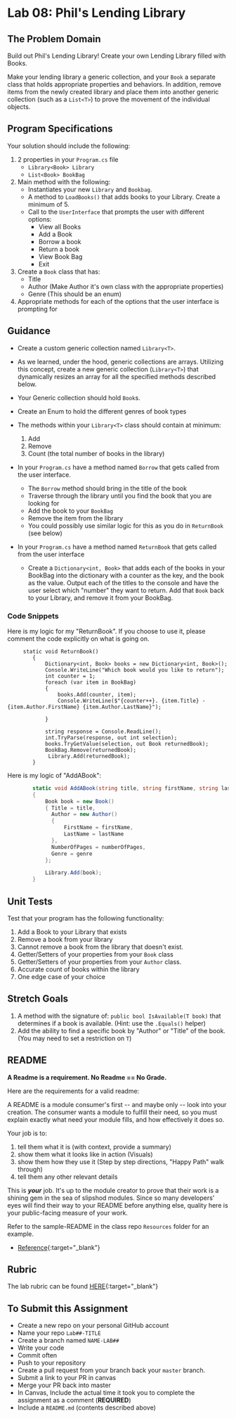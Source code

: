 # Lab 08: Phil's Lending Library

## The Problem Domain
Build out Phil's Lending Library! Create your own Lending Library filled with Books.

Make your lending library a generic collection, and your `Book` a separate class that holds appropriate properties and behaviors. In addition, remove items from the newly created library and place them into another generic collection (such as a `List<T>`) to prove the movement of the individual objects.

## Program Specifications

Your solution should include the following:

1. 2 properties in your `Program.cs` file
   - `Library<Book> Library`
   - `List<Book> BookBag`
1. Main method with the following:
   - Instantiates your new `Library` and `Bookbag`.
   - A method to `LoadBooks()` that adds books to your Library. Create a minimum of 5.
   - Call to the `UserInterface` that prompts the user with different options:
     - View all Books
     - Add a Book
     - Borrow a book
     - Return a book
     - View Book Bag
     - Exit
1. Create a `Book` class that has:
    - Title
	- Author (Make Author it's own class with the appropriate properties)
	- Genre (This should be an enum)
1. Appropriate methods for each of the options that the user interface is prompting for


## Guidance
- Create a custom generic collection named `Library<T>`.
- As we learned, under the hood, generic collections are arrays. Utilizing this concept, create a new generic collection (`Library<T>`) that dynamically resizes an array for all the specified methods described below.
- Your Generic collection should hold `Book`s.
- Create an Enum to hold the different genres of book types
- The methods within your `Library<T>` class should contain at minimum:
	1. Add
	1. Remove
	1. Count (the total number of books in the library)

- In your `Program.cs` have a method named `Borrow` that gets called from the user interface.
  - The `Borrow` method should bring in the title of the book
  - Traverse through the library until you find the book that you are looking for
  - Add the book to your `BookBag`
  - Remove the item from the library
  - You could possibly use similar logic for this as you do in `ReturnBook` (see below)
- In your `Program.cs` have a method named `ReturnBook` that gets called from the user interface
  - Create a `Dictionary<int, Book>` that adds each of the books in your BookBag into the dictionary with a counter as the key, and the book as the value. Output each of the titles to the console and have the user select which "number" they want to return. Add that `Book` back to your Library, and remove it from your BookBag.

### Code Snippets

Here is my logic for my "ReturnBook". If you choose to use it, please comment the code explicitly on what is going on.

```chsar''
     static void ReturnBook()
        {
            Dictionary<int, Book> books = new Dictionary<int, Book>();
            Console.WriteLine("Which book would you like to return");
            int counter = 1;
            foreach (var item in BookBag)
            {
                books.Add(counter, item);
                Console.WriteLine($"{counter++}. {item.Title} - {item.Author.FirstName} {item.Author.LastName}");

            }

            string response = Console.ReadLine();
            int.TryParse(response, out int selection);
            books.TryGetValue(selection, out Book returnedBook);
            BookBag.Remove(returnedBook);
             Library.Add(returnedBook);
        }

```

Here is my logic of "AddABook":
```csharp
        static void AddABook(string title, string firstName, string lastName, int numberOfPages, Genre genre)
        {
            Book book = new Book()
            { Title = title,
              Author = new Author()
              {
                  FirstName = firstName,
                  LastName = lastName
              },
              NumberOfPages = numberOfPages,
              Genre = genre
            };

            Library.Add(book);
        }
```

## Unit Tests
Test that your program has the following functionality:
1. Add a Book to your Library that exists
1. Remove a book from your library
1. Cannot remove a book from the library that doesn't exist.
1. Getter/Setters of your properties from your `Book` class
1. Getter/Setters of your properties from your `Author` class.
1. Accurate count of books within the library
1. One edge case of your choice

## Stretch Goals

1. A method with the signature of: `public bool IsAvailable(T book)` that determines if a book is available. (Hint: use the `.Equals()` helper)
1. Add the ability to find a specific book by "Author" or "Title" of the book.(You may need to set a restriction on `T`)

## README
**A Readme is a requirement. No Readme == No Grade.**

Here are the requirements for a valid readme: <br />

A README is a module consumer's first -- and maybe only -- look into your creation. The consumer wants a module to fulfill their need, so you must explain exactly what need your module fills, and how effectively it does so.

Your job is to:

1. tell them what it is (with context, provide a summary)
1. show them what it looks like in action (Visuals)
1. show them how they use it (Step by step directions, "Happy Path" walk through)
1. tell them any other relevant details

This is ***your*** job. It's up to the module creator to prove that their work is a shining gem in the sea of slipshod modules. Since so many developers' eyes will find their way to your README before anything else, quality here is your public-facing measure of your work.

Refer to the sample-README in the class repo `Resources` folder for an example.
- [Reference](https://github.com/noffle/art-of-readme){:target="_blank"}

## Rubric

The lab rubric can be found [HERE](../../resources/rubric){:target="_blank"}

## To Submit this Assignment
- Create a new repo on your personal GitHub account
- Name your repo `Lab##-TITLE`
- Create a branch named `NAME-LAB##`
- Write your code
- Commit often
- Push to your repository
- Create a pull request from your branch back your `master` branch.
- Submit a link to your PR in canvas
- Merge your PR back into master
- In Canvas, Include the actual time it took you to complete the assignment as a comment (**REQUIRED**)
- Include a `README.md` (contents described above)
